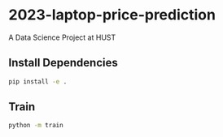 # 2023-laptop-price-prediction

A Data Science Project at HUST

## Install Dependencies

```bash
pip install -e .
```

## Train

```bash
python -m train
```
